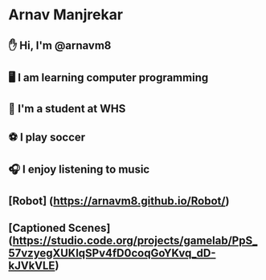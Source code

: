 # Arnav Manjrekar
## ✋ Hi, I'm @arnavm8
## 🖥️ I am learning computer programming
## 🏫 I'm a student at WHS
## ⚽ I play soccer
## 🎧 I enjoy listening to music

## [Robot] (https://arnavm8.github.io/Robot/)

## [Captioned Scenes] (https://studio.code.org/projects/gamelab/PpS_57vzyegXUKlqSPv4fD0coqGoYKvq_dD-kJVkVLE)

